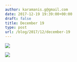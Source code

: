 ```yaml
---
author: karamanis.g@gmail.com
date: 2017-12-19 19:39:00+00:00
draft: false
title: December 19
type: post
url: /blog/2017/12/december-19
---
```




  
   ![](https://images.squarespace-cdn.com/content/v1/4f3f61bae4b063b909445965/1513698231007-ATZBRXVY8BER6PCT954T/ke17ZwdGBToddI8pDm48kF9aEDQaTpZHfWEO2zppK7Z7gQa3H78H3Y0txjaiv_0fDoOvxcdMmMKkDsyUqMSsMWxHk725yiiHCCLfrh8O1z5QPOohDIaIeljMHgDF5CVlOqpeNLcJ80NK65_fV7S1UX7HUUwySjcPdRBGehEKrDf5zebfiuf9u6oCHzr2lsfYZD7bBzAwq_2wCJyqgJebgg/IMG_3380.jpg?format=original)

  

  
   ![](https://images.squarespace-cdn.com/content/v1/4f3f61bae4b063b909445965/1513698231609-PCZN984CKEPLT51JG9FV/ke17ZwdGBToddI8pDm48kF9aEDQaTpZHfWEO2zppK7Z7gQa3H78H3Y0txjaiv_0fDoOvxcdMmMKkDsyUqMSsMWxHk725yiiHCCLfrh8O1z5QPOohDIaIeljMHgDF5CVlOqpeNLcJ80NK65_fV7S1UX7HUUwySjcPdRBGehEKrDf5zebfiuf9u6oCHzr2lsfYZD7bBzAwq_2wCJyqgJebgg/IMG_3382.jpg?format=original)

  


